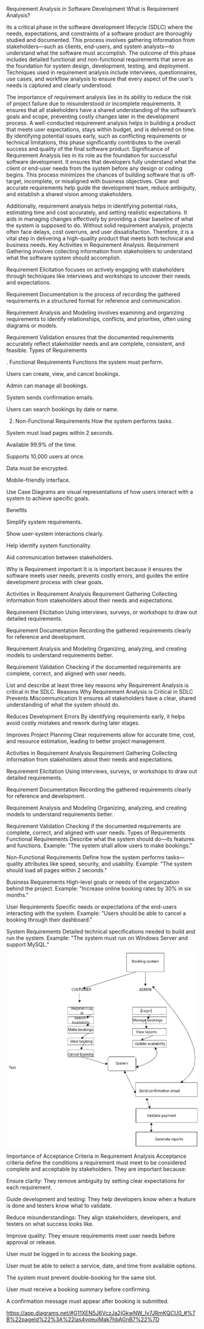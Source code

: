Requirement Analysis in Software Development
What is Requirement Analysis?

its a critical phase in the software development lifecycle (SDLC) where the needs, expectations, and constraints of a software product are thoroughly studied and documented. This process involves gathering information from stakeholders—such as clients, end-users, and system analysts—to understand what the software must accomplish. The outcome of this phase includes detailed functional and non-functional requirements that serve as the foundation for system design, development, testing, and deployment. Techniques used in requirement analysis include interviews, questionnaires, use cases, and workflow analysis to ensure that every aspect of the user’s needs is captured and clearly understood.

The importance of requirement analysis lies in its ability to reduce the risk of project failure due to misunderstood or incomplete requirements. It ensures that all stakeholders have a shared understanding of the software’s goals and scope, preventing costly changes later in the development process. A well-conducted requirement analysis helps in building a product that meets user expectations, stays within budget, and is delivered on time. By identifying potential issues early, such as conflicting requirements or technical limitations, this phase significantly contributes to the overall success and quality of the final software product.
Significance of Requirement Analysis lies in its role as the foundation for successful software development. It ensures that developers fully understand what the client or end-user needs from the system before any design or coding begins. This process minimizes the chances of building software that is off-target, incomplete, or misaligned with business objectives. Clear and accurate requirements help guide the development team, reduce ambiguity, and establish a shared vision among stakeholders.

Additionally, requirement analysis helps in identifying potential risks, estimating time and cost accurately, and setting realistic expectations. It aids in managing changes effectively by providing a clear baseline of what the system is supposed to do. Without solid requirement analysis, projects often face delays, cost overruns, and user dissatisfaction. Therefore, it is a vital step in delivering a high-quality product that meets both technical and business needs.
Key Activities in Requirement Analysis.
Requirement Gathering involves collecting information from stakeholders to understand what the software system should accomplish.

Requirement Elicitation focuses on actively engaging with stakeholders through techniques like interviews and workshops to uncover their needs and expectations.

Requirement Documentation is the process of recording the gathered requirements in a structured format for reference and communication.

Requirement Analysis and Modeling involves examining and organizing requirements to identify relationships, conflicts, and priorities, often using diagrams or models.

Requirement Validation ensures that the documented requirements accurately reflect stakeholder needs and are complete, consistent, and feasible.
Types of Requirements

. Functional Requirements
Functions the system must perform.


Users can create, view, and cancel bookings.

Admin can manage all bookings.

System sends confirmation emails.

Users can search bookings by date or name.

2. Non-Functional Requirements
How the system performs tasks.


System must load pages within 2 seconds.

Available 99.9% of the time.

Supports 10,000 users at once.

Data must be encrypted.

Mobile-friendly interface.

Use Case Diagrams are visual 
representations of how users interact with a system to achieve specific goals.

Benefits

Simplify system requirements.

Show user-system interactions clearly.

Help identify system functionality.

Aid communication between stakeholders.

Why is Requirement important
It is  is important because it ensures the software meets user needs, prevents costly errors, and guides the entire development process with clear goals.

Activities in Requirement Analysis 
Requirement Gathering
Collecting information from stakeholders about their needs and expectations.

Requirement Elicitation
Using interviews, surveys, or workshops to draw out detailed requirements.

Requirement Documentation
Recording the gathered requirements clearly for reference and development.

Requirement Analysis and Modeling
Organizing, analyzing, and creating models to understand requirements better.

Requirement Validation
Checking if the documented requirements are complete, correct, and aligned with user needs.


List and describe at least three key reasons why Requirement Analysis is critical in the SDLC.
Reasons Why Requirement Analysis is Critical in SDLC
Prevents Miscommunication
It ensures all stakeholders have a clear, shared understanding of what the system should do.

Reduces Development Errors
By identifying requirements early, it helps avoid costly mistakes and rework during later stages.

Improves Project Planning
Clear requirements allow for accurate time, cost, and resource estimation, leading to better project management.

Activities in Requirement Analysis
Requirement Gathering
Collecting information from stakeholders about their needs and expectations.

Requirement Elicitation
Using interviews, surveys, or workshops to draw out detailed requirements.

Requirement Documentation
Recording the gathered requirements clearly for reference and development.

Requirement Analysis and Modeling
Organizing, analyzing, and creating models to understand requirements better.

Requirement Validation
Checking if the documented requirements are complete, correct, and aligned with user needs.
Types of Requirements
Functional Requirements
Describe what the system should do—its features and functions.
Example: "The system shall allow users to make bookings."

Non-Functional Requirements
Define how the system performs tasks—quality attributes like speed, security, and usability.
Example: "The system should load all pages within 2 seconds."

Business Requirements
High-level goals or needs of the organization behind the project.
Example: "Increase online booking rates by 30% in six months."

User Requirements
Specific needs or expectations of the end-users interacting with the system.
Example: "Users should be able to cancel a booking through their dashboard."

System Requirements
Detailed technical specifications needed to build and run the system.
Example: "The system must run on Windows Server and support MySQL."








![My cool design](alx-booking-uc.png)

Importance of Acceptance Criteria in Requirement Analysis
Acceptance criteria define the conditions a requirement must meet to be considered complete and acceptable by stakeholders. They are important because:

Ensure clarity: They remove ambiguity by setting clear expectations for each requirement.

Guide development and testing: They help developers know when a feature is done and testers know what to validate.

Reduce misunderstandings: They align stakeholders, developers, and testers on what success looks like.

Improve quality: They ensure requirements meet user needs before approval or release.

User must be logged in to access the booking page.

User must be able to select a service, date, and time from available options.

The system must prevent double-booking for the same slot.

User must receive a booking summary before confirming.

A confirmation message must appear after booking is submitted.



















https://app.diagrams.net/#G11XEN5J6VczJa2jGkwNW_Iv7JRmKQCU0_#%7B%22pageId%22%3A%22las4vqeujMak7hbAGnB7%22%7D


























